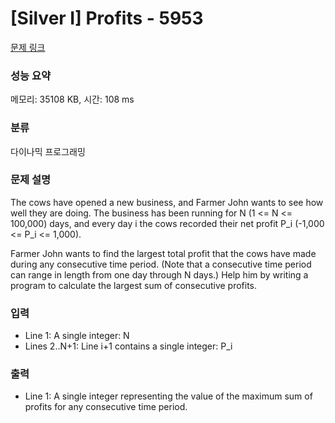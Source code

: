 # [Silver I] Profits - 5953 

[문제 링크](https://www.acmicpc.net/problem/5953) 

### 성능 요약

메모리: 35108 KB, 시간: 108 ms

### 분류

다이나믹 프로그래밍

### 문제 설명

<p>The cows have opened a new business, and Farmer John wants to see how well they are doing. The business has been running for N (1 <= N <= 100,000) days, and every day i the cows recorded their net profit P_i (-1,000 <= P_i <= 1,000).</p>

<p>Farmer John wants to find the largest total profit that the cows have made during any consecutive time period. (Note that a consecutive time period can range in length from one day through N days.) Help him by writing a program to calculate the largest sum of consecutive profits.</p>

### 입력 

 <ul>
	<li>Line 1: A single integer: N</li>
	<li>Lines 2..N+1: Line i+1 contains a single integer: P_i</li>
</ul>

<p> </p>

### 출력 

 <ul>
	<li>Line 1: A single integer representing the value of the maximum sum of profits for any consecutive time period.</li>
</ul>

<p> </p>

